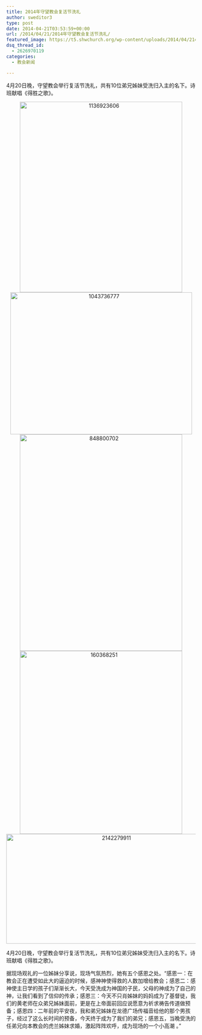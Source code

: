 ```yaml
---
title: 2014年守望教会复活节洗礼
author: sweditor3
type: post
date: 2014-04-21T03:53:59+00:00
url: /2014/04/21/2014年守望教会复活节洗礼/
featured_image: https://t5.shwchurch.org/wp-content/uploads/2014/04/2142279911-950x288.jpg
dsq_thread_id:
  - 2626970119
categories:
  - 教会新闻

---
```

4月20日晚，守望教会举行复活节洗礼，共有10位弟兄姊妹受洗归入主的名下。诗班献唱《得胜之歌》。

<!--more-->

<p style="text-align: center;">
  <a href="http://t5.shwchurch.org/wp-content/uploads/2014/04/1136923606.jpg"><img class="aligncenter  wp-image-10793" alt="1136923606" src="http://t5.shwchurch.org/wp-content/uploads/2014/04/1136923606.jpg" width="432" height="507" srcset="http://t5.shwchurch.org/wp-content/uploads/2014/04/1136923606.jpg 720w, http://t5.shwchurch.org/wp-content/uploads/2014/04/1136923606-255x300.jpg 255w" sizes="(max-width: 432px) 100vw, 432px" /></a> <a href="http://t5.shwchurch.org/wp-content/uploads/2014/04/1043736777.jpg"><img class="aligncenter  wp-image-10792" alt="1043736777" src="http://t5.shwchurch.org/wp-content/uploads/2014/04/1043736777.jpg" width="483" height="378" srcset="http://t5.shwchurch.org/wp-content/uploads/2014/04/1043736777.jpg 690w, http://t5.shwchurch.org/wp-content/uploads/2014/04/1043736777-383x300.jpg 383w" sizes="(max-width: 483px) 100vw, 483px" /></a> <a href="http://t5.shwchurch.org/wp-content/uploads/2014/04/848800702.jpg"><img class="aligncenter  wp-image-10791" alt="848800702" src="http://t5.shwchurch.org/wp-content/uploads/2014/04/848800702.jpg" width="432" height="576" srcset="http://t5.shwchurch.org/wp-content/uploads/2014/04/848800702.jpg 720w, http://t5.shwchurch.org/wp-content/uploads/2014/04/848800702-225x300.jpg 225w" sizes="(max-width: 432px) 100vw, 432px" /></a> <a href="http://t5.shwchurch.org/wp-content/uploads/2014/04/160368251.jpg"><img class="aligncenter  wp-image-10790" alt="160368251" src="http://t5.shwchurch.org/wp-content/uploads/2014/04/160368251.jpg" width="432" height="487" srcset="http://t5.shwchurch.org/wp-content/uploads/2014/04/160368251.jpg 720w, http://t5.shwchurch.org/wp-content/uploads/2014/04/160368251-266x300.jpg 266w" sizes="(max-width: 432px) 100vw, 432px" /></a> <a href="http://t5.shwchurch.org/wp-content/uploads/2014/04/2142279911.jpg"><img class="aligncenter  wp-image-10789" alt="2142279911" src="http://t5.shwchurch.org/wp-content/uploads/2014/04/2142279911.jpg" width="570" height="292" srcset="http://t5.shwchurch.org/wp-content/uploads/2014/04/2142279911.jpg 950w, http://t5.shwchurch.org/wp-content/uploads/2014/04/2142279911-500x255.jpg 500w" sizes="(max-width: 570px) 100vw, 570px" /></a>
</p>

4月20日晚，守望教会举行复活节洗礼，共有10位弟兄姊妹受洗归入主的名下。诗班献唱《得胜之歌》。

据现场观礼的一位姊妹分享说，现场气氛热烈，她有五个感恩之处。“感恩一：在教会正在遭受如此大的逼迫的时候，感神神使得救的人数加增给教会；感恩二：感神使主日学的孩子们渐渐长大，今天受洗成为神国的子民，父母的神成为了自己的神，让我们看到了信仰的传承；感恩三：今天不只肖姊妹的妈妈成为了基督徒，我们的黄老师在众弟兄姊妹面前，更是在上帝面前回应说愿意为祈求祷告传道做预备；感恩四：二年前的平安夜，我和弟兄姊妹在龙德广场传福音给他的那个男孩子，经过了这么长时间的预备，今天终于成为了我们的弟兄；感恩五，当晚受洗的任弟兄向本教会的虎兰姊妹求婚，激起阵阵欢呼，成为现场的一个小高潮 。”